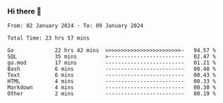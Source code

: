 ### Hi there 👋

<!--
**zhumeme/zhumeme** is a ✨ _special_ ✨ repository because its `README.md` (this file) appears on your GitHub profile.

Here are some ideas to get you started:

- 🔭 I’m currently working on ...
- 🌱 I’m currently learning ...
- 👯 I’m looking to collaborate on ...
- 🤔 I’m looking for help with ...
- 💬 Ask me about ...
- 📫 How to reach me: ...
- 😄 Pronouns: ...
- ⚡ Fun fact: ...
-->

<!--START_SECTION:waka-->

```all_time
From: 02 January 2024 - To: 09 January 2024

Total Time: 23 hrs 57 mins

Go             22 hrs 42 mins  >>>>>>>>>>>>>>>>>>>>>>>>-   94.57 %
SQL            35 mins         >------------------------   02.47 %
go.mod         17 mins         -------------------------   01.21 %
Bash           6 mins          -------------------------   00.48 %
Text           6 mins          -------------------------   00.43 %
HTML           4 mins          -------------------------   00.33 %
Markdown       4 mins          -------------------------   00.30 %
Other          2 mins          -------------------------   00.19 %
```

<!--END_SECTION:waka-->

